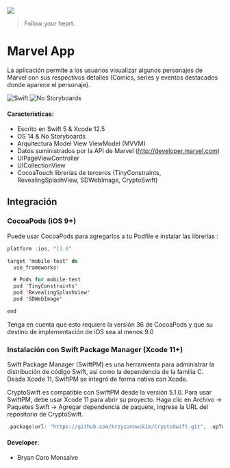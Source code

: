 ![](https://imagenes.20minutos.es/files/image_656_370/uploads/imagenes/2014/10/28/marvel.jpg)

> Follow your heart.
# Marvel App

La aplicación permite a los usuarios visualizar algunos personajes de Marvel con sus respectivos detalles (Comics, series y eventos destacados donde aparece el personaje).

![Swift](https://img.shields.io/badge/Swift-5.0-blue.svg)
 ![No Storyboards](https://img.shields.io/badge/No-Storyboards-lightgrey.svg?style=flat)

#### Características: 
     
- Escrito en Swift 5 & Xcode 12.5
- OS 14 & No Storyboards
- Arquitectura Model View ViewModel (MVVM)
- Datos suministrados por la API de Marvel (http://developer.marvel.com)
- UIPageViewController
- UICollectionView
- CocoaTouch librerías de terceros (TinyConstraints, RevealingSplashView, SDWebImage, CryptoSwift)


## Integración

### CocoaPods (iOS 9+)

Puede usar CocoaPods para agregarlos a tu Podfile e instalar las librerías :

```swift
platform :ios, '13.0'

target 'mobile-test' do
  use_frameworks!

  # Pods for mobile-test
  pod 'TinyConstraints'
  pod 'RevealingSplashView'
  pod 'SDWebImage'

end
```

Tenga en cuenta que esto requiere la versión 36 de CocoaPods y que su destino de implementación de iOS sea al menos 9.0

### Instalación con Swift Package Manager (Xcode 11+)

Swift Package Manager (SwiftPM) es una herramienta para administrar la distribución de código Swift, así como la dependencia de la familia C. Desde Xcode 11, SwiftPM se integró de forma nativa con Xcode.

CryptoSwift es compatible con SwiftPM desde la versión 5.1.0. Para usar SwiftPM, debe usar Xcode 11 para abrir su proyecto. Haga clic en Archivo -> Paquetes Swift -> Agregar dependencia de paquete, ingrese la URL del repositorio de CryptoSwift.

```swift
.package(url: "https://github.com/krzyzanowskim/CryptoSwift.git", .upToNextMinor(from: "1.4.0"))
```

#### Developer: 
     
- Bryan Caro Monsalve
